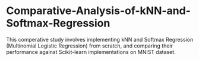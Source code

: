 # Comparative-Analysis-of-kNN-and-Softmax-Regression
This comperative study involves implementing kNN and Softmax Regression (Multinomial Logistic Regression) from scratch, and comparing their performance against Scikit-learn implementations on MNIST dataset.
